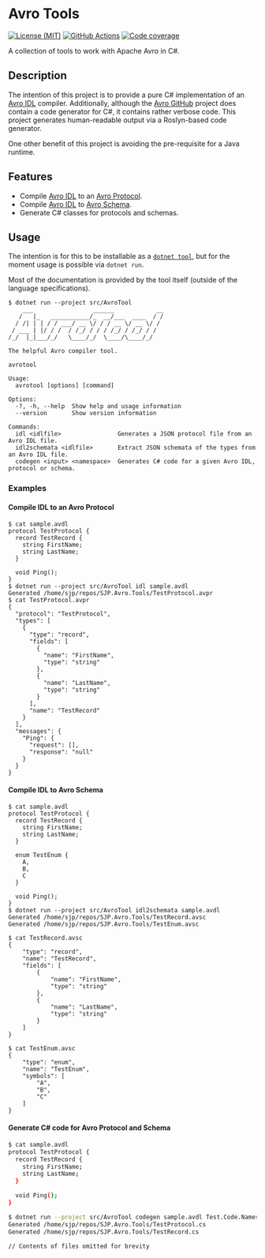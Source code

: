 # Avro Tools

[![License (MIT)](https://img.shields.io/badge/license-MIT-blue.svg)](https://opensource.org/licenses/MIT) [![GitHub Actions](https://github.com/sjp/SJP.Avro.Tools/actions/workflows/ci.yml/badge.svg)](https://github.com/sjp/SJP.Avro.Tools/actions/workflows/ci.yml) [![Code coverage](https://img.shields.io/codecov/c/gh/sjp/SJP.Avro.Tools/master?logo=codecov)](https://codecov.io/gh/sjp/SJP.Avro.Tools)

A collection of tools to work with Apache Avro in C#.

## Description

The intention of this project is to provide a pure C# implementation of an [Avro IDL](https://avro.apache.org/docs/current/idl.html) compiler. Additionally, although the [Avro GitHub](https://github.com/apache/avro) project does contain a code generator for C#, it contains rather verbose code. This project generates human-readable output via a Roslyn-based code generator.

One other benefit of this project is avoiding the pre-requisite for a Java runtime.

## Features

* Compile [Avro IDL](https://avro.apache.org/docs/1.10.2/idl.html) to an [Avro Protocol](https://avro.apache.org/docs/current/spec.html#Protocol+Declaration).
* Compile [Avro IDL](https://avro.apache.org/docs/1.10.2/idl.html) to [Avro Schema](https://avro.apache.org/docs/current/spec.html#schemas).
* Generate C# classes for protocols and schemas.

## Usage

The intention is for this to be installable as a [`dotnet tool`](https://docs.microsoft.com/en-us/dotnet/core/tools/dotnet-tool-install), but for the moment usage is possible via `dotnet run`.

Most of the documentation is provided by the tool itself (outside of the language specifications).

```plain
$ dotnet run --project src/AvroTool
    ___                 ______            __
   /   |_   ___________/_  __/___  ____  / /
  / /| | | / / ___/ __ \/ / / __ \/ __ \/ /
 / ___ | |/ / /  / /_/ / / / /_/ / /_/ / /
/_/  |_|___/_/   \____/_/  \____/\____/_/

The helpful Avro compiler tool.

avrotool

Usage:
  avrotool [options] [command]

Options:
  -?, -h, --help  Show help and usage information
  --version       Show version information

Commands:
  idl <idlfile>                Generates a JSON protocol file from an Avro IDL file.
  idl2schemata <idlfile>       Extract JSON schemata of the types from an Avro IDL file.
  codegen <input> <namespace>  Generates C# code for a given Avro IDL, protocol or schema.
```

### Examples

#### Compile IDL to an Avro Protocol

```plain
$ cat sample.avdl
protocol TestProtocol {
  record TestRecord {
    string FirstName;
    string LastName;
  }

  void Ping();
}
$ dotnet run --project src/AvroTool idl sample.avdl
Generated /home/sjp/repos/SJP.Avro.Tools/TestProtocol.avpr
$ cat TestProtocol.avpr
{
  "protocol": "TestProtocol",
  "types": [
    {
      "type": "record",
      "fields": [
        {
          "name": "FirstName",
          "type": "string"
        },
        {
          "name": "LastName",
          "type": "string"
        }
      ],
      "name": "TestRecord"
    }
  ],
  "messages": {
    "Ping": {
      "request": [],
      "response": "null"
    }
  }
}
```

#### Compile IDL to Avro Schema

```plain
$ cat sample.avdl
protocol TestProtocol {
  record TestRecord {
    string FirstName;
    string LastName;
  }

  enum TestEnum {
    A,
    B,
    C
  }

  void Ping();
}
$ dotnet run --project src/AvroTool idl2schemata sample.avdl
Generated /home/sjp/repos/SJP.Avro.Tools/TestRecord.avsc
Generated /home/sjp/repos/SJP.Avro.Tools/TestEnum.avsc

$ cat TestRecord.avsc
{
    "type": "record",
    "name": "TestRecord",
    "fields": [
        {
            "name": "FirstName",
            "type": "string"
        },
        {
            "name": "LastName",
            "type": "string"
        }
    ]
}

$ cat TestEnum.avsc
{
    "type": "enum",
    "name": "TestEnum",
    "symbols": [
        "A",
        "B",
        "C"
    ]
}
```

#### Generate C# code for Avro Protocol and Schema


```sh
$ cat sample.avdl
protocol TestProtocol {
  record TestRecord {
    string FirstName;
    string LastName;
  }

  void Ping();
}

$ dotnet run --project src/AvroTool codegen sample.avdl Test.Code.Namespace
Generated /home/sjp/repos/SJP.Avro.Tools/TestProtocol.cs
Generated /home/sjp/repos/SJP.Avro.Tools/TestRecord.cs

// Contents of files omitted for brevity
```